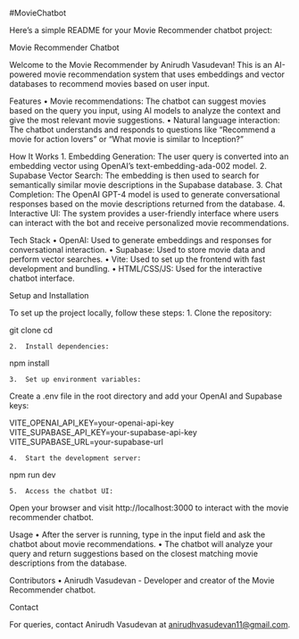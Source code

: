 #MovieChatbot

Here’s a simple README for your Movie Recommender chatbot project:

Movie Recommender Chatbot

Welcome to the Movie Recommender by Anirudh Vasudevan! This is an AI-powered movie recommendation system that uses embeddings and vector databases to recommend movies based on user input.

Features
	•	Movie recommendations: The chatbot can suggest movies based on the query you input, using AI models to analyze the context and give the most relevant movie suggestions.
	•	Natural language interaction: The chatbot understands and responds to questions like “Recommend a movie for action lovers” or “What movie is similar to Inception?”

How It Works
	1.	Embedding Generation: The user query is converted into an embedding vector using OpenAI’s text-embedding-ada-002 model.
	2.	Supabase Vector Search: The embedding is then used to search for semantically similar movie descriptions in the Supabase database.
	3.	Chat Completion: The OpenAI GPT-4 model is used to generate conversational responses based on the movie descriptions returned from the database.
	4.	Interactive UI: The system provides a user-friendly interface where users can interact with the bot and receive personalized movie recommendations.

Tech Stack
	•	OpenAI: Used to generate embeddings and responses for conversational interaction.
	•	Supabase: Used to store movie data and perform vector searches.
	•	Vite: Used to set up the frontend with fast development and bundling.
	•	HTML/CSS/JS: Used for the interactive chatbot interface.

Setup and Installation

To set up the project locally, follow these steps:
	1.	Clone the repository:

git clone <repo-url>
cd <project-folder>


	2.	Install dependencies:

npm install


	3.	Set up environment variables:
Create a .env file in the root directory and add your OpenAI and Supabase keys:

VITE_OPENAI_API_KEY=your-openai-api-key
VITE_SUPABASE_API_KEY=your-supabase-api-key
VITE_SUPABASE_URL=your-supabase-url


	4.	Start the development server:

npm run dev


	5.	Access the chatbot UI:
Open your browser and visit http://localhost:3000 to interact with the movie recommender chatbot.

Usage
	•	After the server is running, type in the input field and ask the chatbot about movie recommendations.
	•	The chatbot will analyze your query and return suggestions based on the closest matching movie descriptions from the database.

Contributors
	•	Anirudh Vasudevan - Developer and creator of the Movie Recommender chatbot.

Contact

For queries, contact Anirudh Vasudevan at anirudhvasudevan11@gmail.com.

